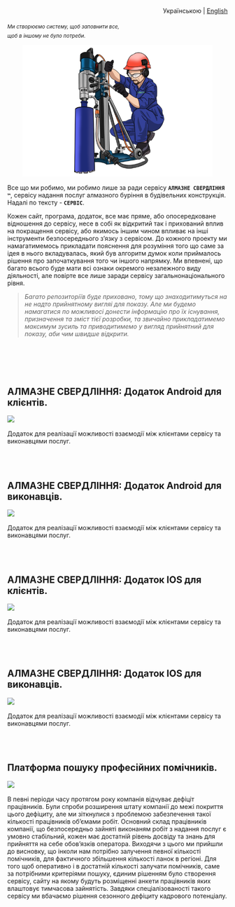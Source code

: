 

<p align="right">
  <span>Українською</span> | <a href="https://github.com/sverlim/sverlim/blob/main/README.eng.md">English</a>
</p>

<i><sub>Ми створюємо систему, щоб заповнити все,<br>
  щоб в іншому не було потреби.</sub></i>

<p align="center">
  <a href="https://sverlim.software/" target="_blank" rel="noreferrer"><img src="visa_direct/product.png" alt="my banner" height="300"></a>
</p>




Все що ми робимо, ми робимо лише за ради сервісу **`АЛМАЗНЕ СВЕРДЛІННЯ ™`**, сервісу надання послуг алмазного буріння в будівельних конструкція. Надалі по тексту - **`СЕРВІС`**.

Кожен сайт, програма, додаток, все має пряме, або опосередковане відношення до сервісу, несе в собі як відкритий так і прихований вплив на покращення сервісу, або якимось іншим чином впливає на інші інструменти безпосереднього з’язку з сервісом.
До кожного проекту ми намагатимемось прикладати пояснення для розуміння того що саме за ідея в нього вкладувалась, який був алгоритм думок коли приймалось рішення про започаткування того чи іншого напрямку. Ми впевнені, що багато всього буде мати всі ознаки окремого незалежного виду діяльності, але повірте все лише заради сервісу загальнонаціонального рівня.
      
> _Багато репозиторіїв буде приховано, тому що знаходитимуться на не надто прийнятному вигляі для показу. Але ми будемо намагатися по можливосі донести інформацію про їх існування, призначення та зміст тієї розробки, та звичайно прикладатимемо максимум зусиль та приводитимемо у вигляд прийнятний для показу, аби чим швидше відкрити._

<br><br><br><br>
<h2>АЛМАЗНЕ СВЕРДЛІННЯ: Додаток Android для клієнтів.</h2>

<a href="https://github.com/sverlim/"><img src="https://img.shields.io/badge/GitHub%20РЕПОЗИТОРІЙ-offline-red.svg"/></a>

Додаток для реалізації можливості взаємодії між клієнтами сервісу та виконавцями послуг.<br><br><br><br>


<h2>АЛМАЗНЕ СВЕРДЛІННЯ: Додаток Android для виконавців.</h2>

<a href="https://github.com/sverlim/"><img src="https://img.shields.io/badge/GitHub%20РЕПОЗИТОРІЙ-offline-red.svg"/></a>

Додаток для реалізації можливості взаємодії між клієнтами сервісу та виконавцями послуг.<br><br><br><br>


<h2>АЛМАЗНЕ СВЕРДЛІННЯ: Додаток IOS для клієнтів.</h2>

<a href="https://github.com/sverlim/"><img src="https://img.shields.io/badge/GitHub%20РЕПОЗИТОРІЙ-offline-red.svg"/></a>

Додаток для реалізації можливості взаємодії між клієнтами сервісу та виконавцями послуг.<br><br><br><br>


<h2>АЛМАЗНЕ СВЕРДЛІННЯ: Додаток IOS для виконавців.</h2>

<a href="https://github.com/sverlim/"><img src="https://img.shields.io/badge/GitHub%20РЕПОЗИТОРІЙ-offline-red.svg"/></a>

Додаток для реалізації можливості взаємодії між клієнтами сервісу та виконавцями послуг.<br><br><br><br>




<h2>Платформа пошуку професійних помічників.</h2>

<a href="https://github.com/sverlim/I-NEED-COMPANY"><img src="https://img.shields.io/badge/GitHub%20РЕПОЗИТОРІЙ-online-green.svg"/></a>

В певні періоди часу протягом року компанія відчуває дефіціт працівників. Були спроби розширення штату компанії до межі покриття цього дефіциту, але ми зіткнулися з проблемою забезпечення такої кількості працівників об’ємами робіт. Основний склад працівників компанії, що безпосередньо зайняті виконаням робіт з надання послуг є умовно стабільний, кожен має достатній рівень досвіду та знань для прийняття на себе обов’язків оператора. Виходячи з цього ми прийшли до висновку, що інколи нам потрібно залучення певної кількості помічників, для фактичного збільшення кількості ланок в регіоні.
Для того щоб оперативно і в достатній кількості залучати помічників, саме за потрібними критеріями пошуку, єдиним рішенням було створення сервісу, сайту на якому будуть розміщенні анкети працівників яких влаштовує тимчасова зайнятість. Завдяки спеціалізованості такого сервісу ми вбачаємо рішення сезонного дефіциту кадрового потенціалу.




